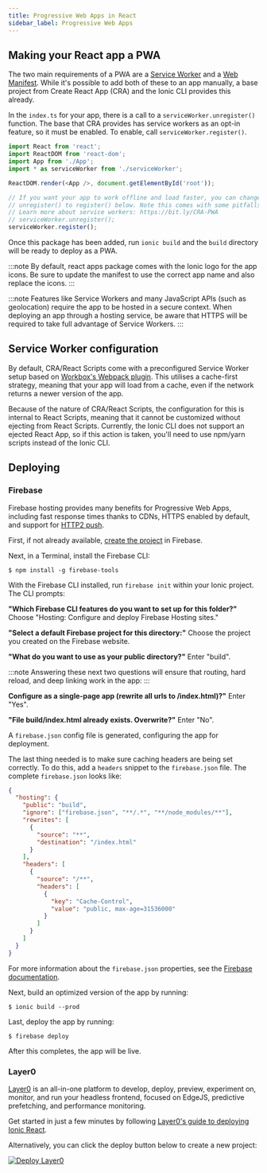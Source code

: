 ```yaml
---
title: Progressive Web Apps in React
sidebar_label: Progressive Web Apps
---
```


<head>
  <title>Create Progressive Web Apps (PWA) in React - Ionic Framework</title>
  <meta
    name="description"
    content="Create progressive web apps in React with Ionic. Read our React PWA documentation for information on how to make React PWAs using the Ionic CLI."
  />
</head>

## Making your React app a PWA

The two main requirements of a PWA are a <a href="https://developers.google.com/web/fundamentals/primers/service-workers/" target="_blank">Service Worker</a> and a <a href="https://developers.google.com/web/fundamentals/web-app-manifest/" target="_blank">Web Manifest</a>. While it's possible to add both of these to an app manually, a base project from Create React App (CRA) and the Ionic CLI provides this already.

In the `index.ts` for your app, there is a call to a `serviceWorker.unregister()` function. The base that CRA provides has service workers as an opt-in feature, so it must be enabled. To enable, call `serviceWorker.register()`.

```ts
import React from 'react';
import ReactDOM from 'react-dom';
import App from './App';
import * as serviceWorker from './serviceWorker';

ReactDOM.render(<App />, document.getElementById('root'));

// If you want your app to work offline and load faster, you can change
// unregister() to register() below. Note this comes with some pitfalls.
// Learn more about service workers: https://bit.ly/CRA-PWA
// serviceWorker.unregister();
serviceWorker.register();
```

Once this package has been added, run `ionic build` and the `build` directory will be ready to deploy as a PWA.

:::note
By default, react apps package comes with the Ionic logo for the app icons. Be sure to update the manifest to use the correct app name and also replace the icons.
:::

:::note
Features like Service Workers and many JavaScript APIs (such as geolocation) require the app to be hosted in a secure context. When deploying an app through a hosting service, be aware that HTTPS will be required to take full advantage of Service Workers.
:::

## Service Worker configuration

By default, CRA/React Scripts come with a preconfigured Service Worker setup based on [Workbox's Webpack plugin](https://developers.google.com/web/tools/workbox/modules/workbox-webpack-plugin). This utilises a cache-first strategy, meaning that your app will load from a cache, even if the network returns a newer version of the app.

Because of the nature of CRA/React Scripts, the configuration for this is internal to React Scripts, meaning that it cannot be customized without ejecting from React Scripts. Currently, the Ionic CLI does not support an ejected React App, so if this action is taken, you'll need to use npm/yarn scripts instead of the Ionic CLI.

## Deploying

### Firebase

Firebase hosting provides many benefits for Progressive Web Apps, including fast response times thanks to CDNs, HTTPS enabled by default, and support for [HTTP2 push](https://firebase.googleblog.com/2016/09/http2-comes-to-firebase-hosting.html).

First, if not already available, [create the project](https://console.firebase.google.com) in Firebase.

Next, in a Terminal, install the Firebase CLI:

```shell
$ npm install -g firebase-tools
```

With the Firebase CLI installed, run `firebase init` within your Ionic project. The CLI prompts:

**"Which Firebase CLI features do you want to set up for this folder?"** Choose "Hosting: Configure and deploy Firebase Hosting sites."

**"Select a default Firebase project for this directory:"** Choose the project you created on the Firebase website.

**"What do you want to use as your public directory?"** Enter "build".

:::note
Answering these next two questions will ensure that routing, hard reload, and deep linking work in the app:
:::

**Configure as a single-page app (rewrite all urls to /index.html)?"** Enter "Yes".

**"File build/index.html already exists. Overwrite?"** Enter "No".

A `firebase.json` config file is generated, configuring the app for deployment.

The last thing needed is to make sure caching headers are being set correctly. To do this, add a `headers` snippet to the `firebase.json` file. The complete `firebase.json` looks like:

```json
{
  "hosting": {
    "public": "build",
    "ignore": ["firebase.json", "**/.*", "**/node_modules/**"],
    "rewrites": [
      {
        "source": "**",
        "destination": "/index.html"
      }
    ],
    "headers": [
      {
        "source": "/**",
        "headers": [
          {
            "key": "Cache-Control",
            "value": "public, max-age=31536000"
          }
        ]
      }
    ]
  }
}
```

For more information about the `firebase.json` properties, see the [Firebase documentation](https://firebase.google.com/docs/hosting/full-config#section-firebase-json).

Next, build an optimized version of the app by running:

```shell
$ ionic build --prod
```

Last, deploy the app by running:

```shell
$ firebase deploy
```

After this completes, the app will be live.

### Layer0

[Layer0](https://www.layer0.co) is an all-in-one platform to develop, deploy, preview, experiment on, monitor, and run your headless frontend, focused on EdgeJS, predictive prefetching, and performance monitoring.

Get started in just a few minutes by following [Layer0's guide to deploying Ionic React](https://docs.layer0.co/guides/ionic_react).

Alternatively, you can click the deploy button below to create a new project:

[![Deploy Layer0](https://docs.layer0.co/button.svg)](https://app.layer0.co/deploy?repo=https%3A%2F%2Fgithub.com%2Flayer0-docs%2Flayer0-ionic-react-example)
